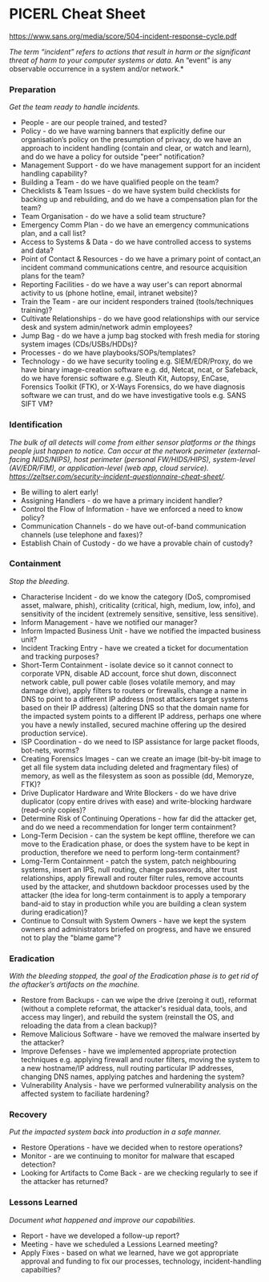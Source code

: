 # PICERL Cheat Sheet

https://www.sans.org/media/score/504-incident-response-cycle.pdf

*The term “incident” refers to actions that result in harm or the significant threat of harm to your computer systems or data.* An “event” is any observable occurrence in a system and/or network.*

### Preparation

*Get the team ready to handle incidents.*

- People - are our people trained, and tested?
- Policy - do we have warning banners that explicitly define our organisation’s policy on the presumption of privacy, do we have an approach to incident handling (contain and clear, or watch and learn), and do we have a policy for outside "peer" notification?
- Management Support - do we have management support for an incident handling capability?
- Building a Team - do we have qualified people on the team?
- Checklists & Team Issues - do we have system build checklists for backing up and rebuilding, and do we have a compensation plan for the team?
- Team Organisation - do we have a solid team structure?
- Emergency Comm Plan - do we have an emergency communications plan, and a call list?
- Access to Systems & Data - do we have controlled access to systems and data?
- Point of Contact & Resources - do we have a primary point of contact,an incident command communications centre, and resource acquisition plans for the team?
- Reporting Facilities - do we have a way user's can report abnormal activity to us (phone hotline, email, intranet website)?
- Train the Team - are our incident responders trained (tools/techniques training)?
- Cultivate Relationships - do we have good relationships with our service desk and system admin/network admin employees?
- Jump Bag - do we have a jump bag stocked with fresh media for storing system images (CDs/USBs/HDDs)?
- Processes - do we have playbooks/SOPs/templates?
- Technology - do we have security tooling e.g. SIEM/EDR/Proxy, do we have binary image-creation software e.g. dd, Netcat, ncat, or Safeback, do we have forensic software e.g. Sleuth Kit, Autopsy, EnCase, Forensics Toolkit (FTK), or X-Ways Forensics, do we have diagnosis software we can trust, and do we have investigative tools e.g. SANS SIFT VM?

### Identification

*The bulk of all detects will come from either sensor platforms or the things people just happen to notice. Can occur at the network perimeter (external-facing NIDS/NIPS), host perimeter (personal FW/HIDS/HIPS), system-level (AV/EDR/FIM), or application-level (web app, cloud service). https://zeltser.com/security-incident-questionnaire-cheat-sheet/.*

- Be willing to alert early!
- Assigning Handlers - do we have a primary incident handler?
- Control the Flow of Information - have we enforced a need to know policy?
- Communication Channels - do we have out-of-band communication channels (use telephone and faxes)?
- Establish Chain of Custody - do we have a provable chain of custody?

### Containment

*Stop the bleeding.*

- Characterise Incident - do we know the category (DoS, compromised asset, malware, phish), criticality (critical, high, medium, low, info), and sensitivity of the incident (extremely sensitive, sensitive, less sensitive).
- Inform Management - have we notified our manager?
- Inform Impacted Business Unit - have we notified the impacted business unit?
- Incident Tracking Entry - have we created a ticket for documentation and tracking purposes?
- Short-Term Containment - isolate device so it cannot connect to corporate VPN, disable AD account, force shut down, disconnect network cable, pull power cable (loses volatile memory, and may damage drive), apply filters to routers or firewalls, change a name in DNS to point to a different IP address (most attackers target systems based on their IP address) (altering DNS so that the domain name for the impacted system points to a different IP address, perhaps one where you have a newly installed, secured machine offering up the desired production service).
- ISP Coordination - do we need to ISP assistance for large packet floods, bot-nets, worms?
- Creating Forensics Images - can we create an image (bit-by-bit image to get all file system data including deleted and fragmentary files) of memory, as well as the filesystem as soon as possible (dd, Memoryze, FTK)?
- Drive Duplicator Hardware and Write Blockers - do we have drive duplicator (copy entire drives with ease) and write-blocking hardware (read-only copies)?
- Determine Risk of Continuing Operations - how far did the attacker get, and do we need a recommendation for longer term containment?
- Long-Term Decision - can the system be kept offline, therefore we can move to the Eradication phase, or does the system have to be kept in production, therefore we need to perform long-term containment?
- Lomg-Term Containment - patch the system, patch neighbouring systems, insert an IPS, null routing, change passwords, alter trust relationships, apply firewall and router filter rules, remove accounts used by the attacker, and shutdown backdoor processes used by the attacker (the idea for long-term containment is to apply a temporary band-aid to stay in production while you are building a clean system during eradication)?
- Continue to Consult with System Owners - have we kept the system owners and administrators briefed on progress, and have we ensured not to play the "blame game"?

### Eradication

*With the bleeding stopped, the goal of the Eradication phase is to get rid of the aftacker’s artifacts on the machine.*

- Restore from Backups - can we wipe the drive (zeroing it out), reformat (without a complete reformat, the attacker's residual data, tools, and access may linger), and rebuild the system (reinstall the OS, and reloading the data from a clean backup)?
- Remove Malicious Software - have we removed the malware inserted by the attacker?
- Improve Defenses - have we implemented appropriate protection techniques e.g. applying firewall and router filters, moving the system to a new hostname/IP address, null routing particular IP addresses, changing DNS names, applying patches and hardening the system?
- Vulnerability Analysis - have we performed vulnerability analysis on the affected system to faciliate hardening?

### Recovery

*Put the impacted system back into production in a safe manner.*

- Restore Operations - have we decided when to restore operations?
- Monitor - are we continuing to monitor for malware that escaped detection?
- Looking for Artifacts to Come Back - are we checking regularly to see if the attacker has returned?

### Lessons Learned

*Document what happened and improve our capabilities.*

- Report - have we developed a follow-up report?
- Meeting - have we scheduled a Lessions Learned meeting?
- Apply Fixes - based on what we learned, have we got appropriate approval and funding to fix our processes, technology, incident-handling capabilties?
